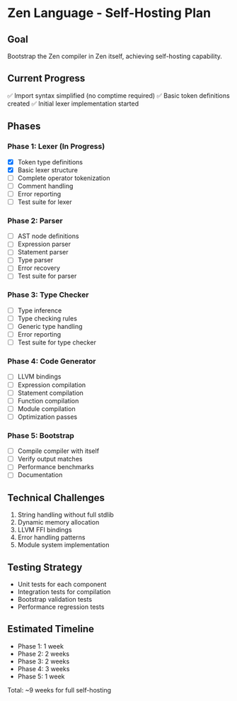 # Zen Language - Self-Hosting Plan

## Goal
Bootstrap the Zen compiler in Zen itself, achieving self-hosting capability.

## Current Progress
✅ Import syntax simplified (no comptime required)
✅ Basic token definitions created
✅ Initial lexer implementation started

## Phases

### Phase 1: Lexer (In Progress)
- [x] Token type definitions
- [x] Basic lexer structure
- [ ] Complete operator tokenization
- [ ] Comment handling
- [ ] Error reporting
- [ ] Test suite for lexer

### Phase 2: Parser
- [ ] AST node definitions
- [ ] Expression parser
- [ ] Statement parser
- [ ] Type parser
- [ ] Error recovery
- [ ] Test suite for parser

### Phase 3: Type Checker
- [ ] Type inference
- [ ] Type checking rules
- [ ] Generic type handling
- [ ] Error reporting
- [ ] Test suite for type checker

### Phase 4: Code Generator
- [ ] LLVM bindings
- [ ] Expression compilation
- [ ] Statement compilation
- [ ] Function compilation
- [ ] Module compilation
- [ ] Optimization passes

### Phase 5: Bootstrap
- [ ] Compile compiler with itself
- [ ] Verify output matches
- [ ] Performance benchmarks
- [ ] Documentation

## Technical Challenges
1. String handling without full stdlib
2. Dynamic memory allocation
3. LLVM FFI bindings
4. Error handling patterns
5. Module system implementation

## Testing Strategy
- Unit tests for each component
- Integration tests for compilation
- Bootstrap validation tests
- Performance regression tests

## Estimated Timeline
- Phase 1: 1 week
- Phase 2: 2 weeks  
- Phase 3: 2 weeks
- Phase 4: 3 weeks
- Phase 5: 1 week

Total: ~9 weeks for full self-hosting
